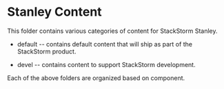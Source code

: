 Stanley Content
===============

This folder contains various categories of content for StackStorm Stanley.

* default -- contains default content that will ship as part of the StackStorm product.

* devel -- contains content to support StackStorm development.

Each of the above folders are organized based on component.
